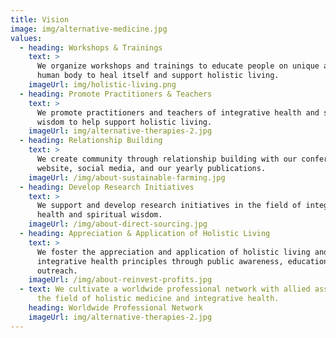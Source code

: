 ```yaml
---
title: Vision
image: img/alternative-medicine.jpg
values:
  - heading: Workshops & Trainings
    text: >
      We organize workshops and trainings to educate people on unique ability of
      human body to heal itself and support holistic living. 
    imageUrl: img/holistic-living.png
  - heading: Promote Practitioners & Teachers
    text: >
      We promote practitioners and teachers of integrative health and spiritual
      wisdom to help support holistic living.
    imageUrl: img/alternative-therapies-2.jpg
  - heading: Relationship Building
    text: >
      We create community through relationship building with our conferences,
      website, social media, and our yearly publications.
    imageUrl: /img/about-sustainable-farming.jpg
  - heading: Develop Research Initiatives
    text: >
      We support and develop research initiatives in the field of integrative
      health and spiritual wisdom.
    imageUrl: /img/about-direct-sourcing.jpg
  - heading: Appreciation & Application of Holistic Living
    text: >
      We foster the appreciation and application of holistic living and
      integrative health principles through public awareness, education, and
      outreach.
    imageUrl: /img/about-reinvest-profits.jpg
  - text: We cultivate a worldwide professional network with allied associations in
      the field of holistic medicine and integrative health.
    heading: Worldwide Professional Network
    imageUrl: img/alternative-therapies-2.jpg
---
```

